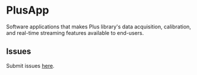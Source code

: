 # PlusApp
Software applications that makes Plus library's data acquisition, calibration, and real-time streaming features available to end-users.

## Issues
Submit issues [here](https://github.com/PlusToolkit/PlusLib/issues).
